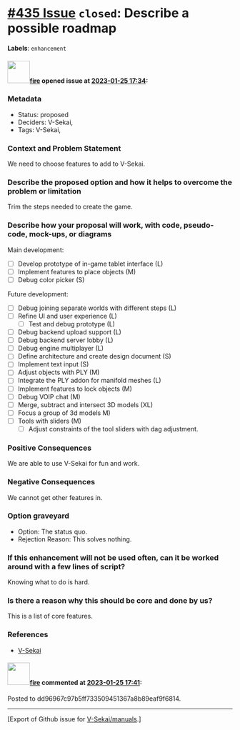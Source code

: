 # [\#435 Issue](https://github.com/V-Sekai/manuals/issues/435) `closed`: Describe a possible roadmap
**Labels**: `enhancement`


#### <img src="https://avatars.githubusercontent.com/u/32321?u=c2e06a3d2b49a467aa907e54aa259516440267cc&v=4" width="50">[fire](https://github.com/fire) opened issue at [2023-01-25 17:34](https://github.com/V-Sekai/manuals/issues/435):

### Metadata

- Status: proposed <!-- draft | proposed | rejected | accepted | deprecated | superseded by -->
- Deciders: V-Sekai,
- Tags: V-Sekai,


### Context and Problem Statement

We need to choose features to add to V-Sekai.

### Describe the proposed option and how it helps to overcome the problem or limitation

Trim the steps needed to create the game.

### Describe how your proposal will work, with code, pseudo-code, mock-ups, or diagrams

Main development:

- [ ]  Develop prototype of in-game tablet interface (L)
  - [ ] Implement features to place objects (M)
  - [ ] Debug color picker (S)

Future development:

- [ ] Debug joining separate worlds with different steps (L)
- [ ] Refine UI and user experience (L)
  - [ ] Test and debug prototype (L)
- [ ] Debug backend upload support (L)
- [ ] Debug backend server lobby (L)
- [ ] Debug engine multiplayer (L)
- [ ] Define architecture and create design document (S)
- [ ] Implement text input (S)
- [ ] Adjust objects with PLY (M)
- [ ] Integrate the PLY addon for manifold meshes (L)
- [ ] Implement features to lock objects (M)
- [ ] Debug VOIP chat (M)
- [ ] Merge, subtract and intersect 3D models (XL)
- [ ] Focus a group of 3d models M)
- [ ] Tools with sliders (M)
  - [ ] Adjust constraints of the tool sliders with dag adjustment.

### Positive Consequences

We are able to use V-Sekai for fun and work.

### Negative Consequences

We cannot get other features in.

### Option graveyard

- Option: The status quo. <!-- List the proposed options no longer open for consideration. -->
- Rejection Reason: This solves nothing. <!-- List the reasons for the rejection: (the bad traits) -->


### If this enhancement will not be used often, can it be worked around with a few lines of script?

Knowing what to do is hard.

### Is there a reason why this should be core and done by us?

This is a list of core features.

### References

- [V-Sekai](https://v-sekai.org/)


#### <img src="https://avatars.githubusercontent.com/u/32321?u=c2e06a3d2b49a467aa907e54aa259516440267cc&v=4" width="50">[fire](https://github.com/fire) commented at [2023-01-25 17:41](https://github.com/V-Sekai/manuals/issues/435#issuecomment-1403996027):

Posted to dd96967c97b5ff733509451367a8b89eaf9f6814.


-------------------------------------------------------------------------------



[Export of Github issue for [V-Sekai/manuals](https://github.com/V-Sekai/manuals).]
